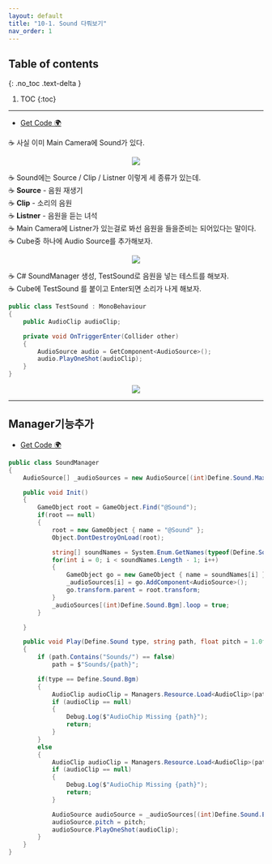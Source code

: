 ```yaml
---
layout: default
title: "10-1. Sound 다뤄보기"
nav_order: 1
---
```


## Table of contents
{: .no_toc .text-delta }

1. TOC
{:toc}

---

* [Get Code 🌍](https://github.com/EasyCoding-7/unity_tutorials/tree/10.1)

☕ 사실 이미 Main Camera에 Sound가 있다.

<p align="center">
  <img src="https://taehyungs-programming-blog.github.io/blog/assets/images/csharp/unity/unity-10-1-1.png"/>
</p>

☕ Sound에는 Source / Clip / Listner 이렇게 세 종류가 있는데.<br>
    ☕ **Source** - 음원 재생기<br>
    ☕ **Clip** - 소리의 음원<br>
    ☕ **Listner** - 음원을 듣는 녀석<br>
☕ Main Camera에 Listner가 있는걸로 봐선 음원을 들을준비는 되어있다는 말이다.<br>
☕ Cube중 하나에 Audio Source를 추가해보자.

<p align="center">
  <img src="https://taehyungs-programming-blog.github.io/blog/assets/images/csharp/unity/unity-10-1-2.png"/>
</p>

☕ C# SoundManager 생성, TestSound로 음원을 넣는 테스트를 해보자.<Br>
☕ Cube에 TestSound 를 붙이고 Enter되면 소리가 나게 해보자.

```csharp
public class TestSound : MonoBehaviour
{
    public AudioClip audioClip;

    private void OnTriggerEnter(Collider other)
    {
        AudioSource audio = GetComponent<AudioSource>();
        audio.PlayOneShot(audioClip);
    }
}
```

<p align="center">
  <img src="https://taehyungs-programming-blog.github.io/blog/assets/images/csharp/unity/unity-10-1-3.png"/>
</p>

---

## Manager기능추가

* [Get Code 🌍](https://github.com/EasyCoding-7/unity_tutorials/tree/10.2)

```csharp
public class SoundManager
{
    AudioSource[] _audioSources = new AudioSource[(int)Define.Sound.MaxCount];

    public void Init()
    {
        GameObject root = GameObject.Find("@Sound");
        if(root == null)
        {
            root = new GameObject { name = "@Sound" };
            Object.DontDestroyOnLoad(root);

            string[] soundNames = System.Enum.GetNames(typeof(Define.Sound));
            for(int i = 0; i < soundNames.Length - 1; i++)
            {
                GameObject go = new GameObject { name = soundNames[i] };
                _audioSources[i] = go.AddComponent<AudioSource>();
                go.transform.parent = root.transform;
            }
            _audioSources[(int)Define.Sound.Bgm].loop = true;
        }

    }

    public void Play(Define.Sound type, string path, float pitch = 1.0f)
    {
        if (path.Contains("Sounds/") == false)
            path = $"Sounds/{path}";

        if(type == Define.Sound.Bgm)
        {
            AudioClip audioClip = Managers.Resource.Load<AudioClip>(path);
            if (audioClip == null)
            {
                Debug.Log($"AudioChip Missing {path}");
                return;
            }
        }
        else 
        {
            AudioClip audioClip = Managers.Resource.Load<AudioClip>(path);
            if (audioClip == null)
            {
                Debug.Log($"AudioChip Missing {path}");
                return;
            }

            AudioSource audioSource = _audioSources[(int)Define.Sound.Effect];
            audioSource.pitch = pitch;
            audioSource.PlayOneShot(audioClip);
        }
    }
}
```
